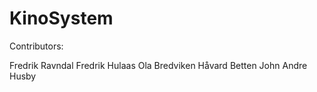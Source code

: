 # KinoSystem

Contributors:

Fredrik Ravndal
Fredrik Hulaas
Ola Bredviken
Håvard Betten
John Andre Husby
